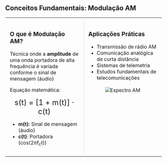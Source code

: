 ## Conceitos Fundamentais: Modulação AM
<table style="width: 100%; border-collapse: collapse;">
  <tr>
    <td style="width: 50%; padding: 15px; vertical-align: top; border-right: 1px solid #ddd;">
      <h3>O que é Modulação AM?</h3>
      <p>Técnica onde a <strong>amplitude</strong> de uma onda portadora de alta frequência é variada conforme o sinal de mensagem (áudio)</p>
      <p>Equação matemática:</p>
      <div style="text-align: center; font-size: 1.5em; margin: 15px 0;">
        s(t) = [1 + m(t)] · c(t)
      </div>
      <ul>
        <li><strong>m(t)</strong>: Sinal de mensagem (áudio)</li>
        <li><strong>c(t)</strong>: Portadora (cos(2πf<sub>c</sub>t))</li>
      </ul>
    </td>
    <td style="width: 50%; padding: 15px; vertical-align: top;">
      <h3>Aplicações Práticas</h3>
      <ul>
        <li>Transmissão de rádio AM</li>
        <li>Comunicação analógica de curta distância</li>
        <li>Sistemas de telemetria</li>
        <li>Estudos fundamentais de telecomunicações</li>
      </ul>
      <div style="margin-top: 20px; text-align: center;">
        <img src="https://www.electronics-notes.com/images/amplitude-modulation-am-spectrum-01.svg" 
             alt="Espectro AM" style="max-width: 80%;">
      </div>
    </td>
  </tr>
</table>

